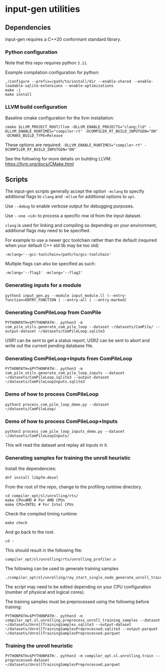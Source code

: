 # input-gen utilities

## Dependencies

input-gen requires a C++20 conformant standard library.

### Python configuration
Note that this repo requires python `3.11`.

Example compilation configuration for python:
``` shell
./configure --prefix=/path/to/install/dir --enable-shared --enable-loadable-sqlite-extensions --enable-optimizations
make -j
make install
```

### LLVM build configuration

Baseline cmake configuration for the llvm installation:

``` 
cmake $LLVM_PROJECT_ROOT/llvm -DLLVM_ENABLE_PROJECTS="clang;lld" -DLLVM_ENABLE_RUNTIMES="compiler-rt" -DCOMPILER_RT_BUILD_INPUTGEN="ON" -DCMAKE_BUILD_TYPE=Release
```
These options are required: `-DLLVM_ENABLE_RUNTIMES="compiler-rt" -DCOMPILER_RT_BUILD_INPUTGEN="ON"`

See the following for more details on building LLVM:  https://llvm.org/docs/CMake.html

## Scripts

The input-gen scripts generally accept the option `-mclang` to specify
additional flags to `clang` and `-mllvm` for additional options to `opt`.

Use `--debug` to enable verbose output for debugging purposes.

Use `--one <id>` to process a specific row id from the input dataset.

`clang` is used for linking and compiling so depending on your environment,
additional flags may need to be specified.

For example to use a newer gcc toolchain rather than the default (required when
your default C++ std lib may be too old)
``` shell
-mclang='--gcc-toolchain=/path/to/gcc-toolchain' 
```

Multiple flags can also be specified as such:
``` shell
-mclang='--flag1' -mclang='--flag2' 
```

### Generating inputs for a module

``` shell
python3 input_gen.py --module input_module.ll (--entry-function=ENTRY_FUNCTION | --entry-all | --entry-marked)
```

### Generating ComPileLoop from ComPile

``` shell
PYTHONPATH=$PYTHONPATH:. python3 -m com_pile_utils.generate_com_pile_loop --dataset ~/datasets/ComPile/ --output-dataset ~/datasets/ComPileLoop.sqlite3
```

USR1 can be sent to get a status report, USR2 can be sent to abort and write out
the current pending database file.

### Generating ComPileLoop+Inputs from ComPileLoop

``` shell
PYTHONPATH=$PYTHONPATH:. python3 -m com_pile_utils.generate_com_pile_loop_inputs --dataset ~/datasets/ComPileLoop.sqlite3 --output-dataset ~/datasets/ComPileLoopInputs.sqlite3
```

### Demo of how to process ComPileLoop

``` shell
python3 process_com_pile_loop_demo.py --dataset ~/datasets/ComPileLoop/
```

### Demo of how to process ComPileLoop+Inputs

``` shell
python3 process_com_pile_loop_inputs_demo.py --dataset ~/datasets/ComPileLoopInputs/
```

This will read the dataset and replay all inputs in it.

### Generating samples for training the unroll heuristic

Install the dependencies:

``` shell
dnf install libpfm-devel
```

From the root of the repo, change to the profiling runtime directory.

``` shell
cd compiler_opt/sl/unrolling/rts/
make CPU=AMD # For AMD CPUs
make CPU=INTEL # For Intel CPUs
```

Check the compiled timing runtime:

```
make check
```

And go back to the root.

```
cd -
```

This should result in the following file:

``` shell
compiler_opt/sl/unrolling/rts/unrolling_profiler.o
```

The following can be used to generate training samples
``` shell
./compiler_opt/sl/unrolling/ray_start_single_node_generate_unroll_training_samples.sh
```
The script may need to be edited depending on your CPU configuration (number of physical and logical cores).

The training samples must be preprocessed using the following before training:

``` shell
PYTHONPATH=$PYTHONPATH:. python3 -m compiler_opt.sl.unrolling.preprocess_unroll_training_samples --dataset ~/datasets/UnrollTrainingSamples.sqlite3 --output-dataset ~/datasets/UnrollTrainingSamplesPreprocessed.sqlite3 --output-parquet ~/datasets/UnrollTrainingSamplesPreprocessed.parquet
```

### Training the unroll heuristic

``` shell
PYTHONPATH=$PYTHONPATH:. python3 -m compiler_opt.sl.unrolling.train --preprocessed-dataset ~/datasets/UnrollTrainingSamplesPreprocessed.parquet
```
